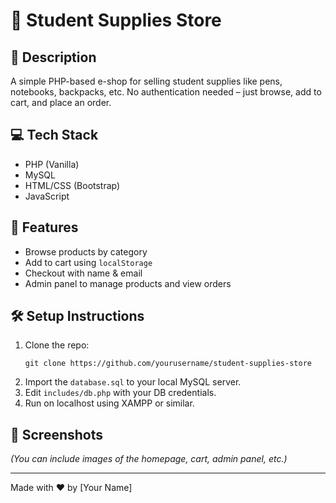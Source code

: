 # 🛒 Student Supplies Store

## 🧾 Description
A simple PHP-based e-shop for selling student supplies like pens, notebooks, backpacks, etc. No authentication needed – just browse, add to cart, and place an order.

## 💻 Tech Stack
- PHP (Vanilla)
- MySQL
- HTML/CSS (Bootstrap)
- JavaScript

## 🚀 Features
- Browse products by category
- Add to cart using `localStorage`
- Checkout with name & email
- Admin panel to manage products and view orders

## 🛠 Setup Instructions
1. Clone the repo:
   ```
   git clone https://github.com/yourusername/student-supplies-store
   ```
2. Import the `database.sql` to your local MySQL server.
3. Edit `includes/db.php` with your DB credentials.
4. Run on localhost using XAMPP or similar.

## 📸 Screenshots
*(You can include images of the homepage, cart, admin panel, etc.)*

---

Made with ❤️ by [Your Name]
